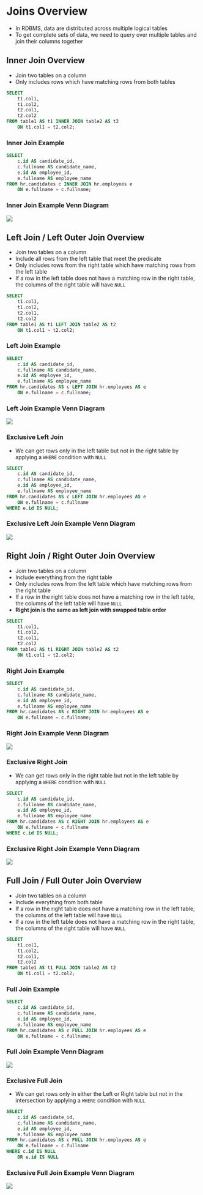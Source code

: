 # Joins Overview

- In RDBMS, data are distributed across multiple logical tables
- To get complete sets of data, we need to query over multiple tables and join their columns together

## Inner Join Overview

- Join two tables on a column
- Only includes rows which have matching rows from both tables

```sql
SELECT 
    t1.col1, 
    t1.col2, 
    t2.col1, 
    t2.col2
FROM table1 AS t1 INNER JOIN table2 AS t2 
    ON t1.col1 = t2.col2;
```

### Inner Join Example

```sql
SELECT  
    c.id AS candidate_id, 
    c.fullname AS candidate_name,
    e.id AS employee_id,
    e.fullname AS employee_name
FROM hr.candidates c INNER JOIN hr.employees e 
    ON e.fullname = c.fullname;
```

### Inner Join Example Venn Diagram

<img src="../../figures/venn-diagram-inner-join.png">

## Left Join / Left Outer Join Overview

- Join two tables on a column
- Include all rows from the left table that meet the predicate
- Only includes rows from the right table which have matching rows from the left table
- If a row in the left table does not have a matching row in the right table, the columns of the right table will have `NULL`

```sql
SELECT 
    t1.col1, 
    t1.col2, 
    t2.col1,
    t2.col2
FROM table1 AS t1 LEFT JOIN table2 AS t2 
    ON t1.col1 = t2.col2;
```

### Left Join Example

```sql
SELECT  
    c.id AS candidate_id, 
    c.fullname AS candidate_name,
    e.id AS employee_id,
    e.fullname AS employee_name
FROM hr.candidates AS c LEFT JOIN hr.employees AS e 
    ON e.fullname = c.fullname;
```

### Left Join Example Venn Diagram

<img src="../../figures/venn-diagram-left-join.png">

### Exclusive Left Join

- We can get rows only in the left table but not in the right table by applying a `WHERE` condition with `NULL`

```sql
SELECT  
    c.id AS candidate_id, 
    c.fullname AS candidate_name,
    e.id AS employee_id,
    e.fullname AS employee_name
FROM hr.candidates AS c LEFT JOIN hr.employees AS e 
    ON e.fullname = c.fullname
WHERE e.id IS NULL;
```

### Exclusive Left Join Example Venn Diagram

<img src="../../figures/venn-diagram-exclusive-left-join.png">

## Right Join / Right Outer Join Overview

- Join two tables on a column
- Include everything from the right table
- Only includes rows from the left table which have matching rows from the right table
- If a row in the right table does not have a matching row in the left table, the columns of the left table will have `NULL`
- **Right join is the same as left join with swapped table order**

```sql
SELECT 
    t1.col1, 
    t1.col2, 
    t2.col1, 
    t2.col2
FROM table1 AS t1 RIGHT JOIN table2 AS t2 
    ON t1.col1 = t2.col2;
```

### Right Join Example

```sql
SELECT  
    c.id AS candidate_id, 
    c.fullname AS candidate_name,
    e.id AS employee_id,
    e.fullname AS employee_name
FROM hr.candidates AS c RIGHT JOIN hr.employees AS e 
    ON e.fullname = c.fullname;
```

### Right Join Example Venn Diagram

<img src="../../figures/venn-diagram-right-join.png">

### Exclusive Right Join

- We can get rows only in the right table but not in the left table by applying a `WHERE` condition with `NULL`

```sql
SELECT  
    c.id AS candidate_id, 
    c.fullname AS candidate_name,
    e.id AS employee_id,
    e.fullname AS employee_name
FROM hr.candidates AS c RIGHT JOIN hr.employees AS e 
    ON e.fullname = c.fullname
WHERE c.id IS NULL;
```

### Exclusive Right Join Example Venn Diagram

<img src="../../figures/venn-diagram-exclusive-right-join.png">

## Full Join / Full Outer Join Overview

- Join two tables on a column
- Include everything from both table
- If a row in the right table does not have a matching row in the left table, the columns of the left table will have `NULL`
- If a row in the left table does not have a matching row in the right table, the columns of the right table will have `NULL`

```sql
SELECT 
    t1.col1, 
    t1.col2, 
    t2.col1, 
    t2.col2
FROM table1 AS t1 FULL JOIN table2 AS t2 
    ON t1.col1 = t2.col2;
```

### Full Join Example

```sql
SELECT  
    c.id AS candidate_id, 
    c.fullname AS candidate_name,
    e.id AS employee_id,
    e.fullname AS employee_name
FROM hr.candidates AS c FULL JOIN hr.employees AS e 
    ON e.fullname = c.fullname;
```

### Full Join Example Venn Diagram

<img src="../../figures/venn-diagram-full-join.png">

### Exclusive Full Join

- We can get rows only in either the Left or Right table but not in the intersection by applying a `WHERE` condition with `NULL`

```sql
SELECT  
    c.id AS candidate_id, 
    c.fullname AS candidate_name,
    e.id AS employee_id,
    e.fullname AS employee_name
FROM hr.candidates AS c FULL JOIN hr.employees AS e 
    ON e.fullname = c.fullname
WHERE c.id IS NULL 
    OR e.id IS NULL
```

### Exclusive Full Join Example Venn Diagram

<img src="../../figures/venn-diagram-exclusive-full-join.png">
